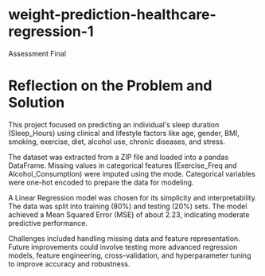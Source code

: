 # weight-prediction-healthcare-regression-1
Assessment Final  
# Reflection on the Problem and Solution

This project focused on predicting an individual's sleep duration (Sleep_Hours) using clinical and lifestyle factors like age, gender, BMI, smoking, exercise, diet, alcohol use, chronic diseases, and stress.

The dataset was extracted from a ZIP file and loaded into a pandas DataFrame. Missing values in categorical features (Exercise_Freq and Alcohol_Consumption) were imputed using the mode. Categorical variables were one-hot encoded to prepare the data for modeling.

A Linear Regression model was chosen for its simplicity and interpretability. The data was split into training (80%) and testing (20%) sets. The model achieved a Mean Squared Error (MSE) of about 2.23, indicating moderate predictive performance.

Challenges included handling missing data and feature representation. Future improvements could involve testing more advanced regression models, feature engineering, cross-validation, and hyperparameter tuning to improve accuracy and robustness.
